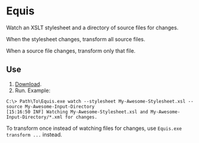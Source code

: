 Equis
=====

Watch an XSLT stylesheet and a directory of source files for changes.

When the stylesheet changes, transform all source files.

When a source file changes, transform only that file.

## Use

1. [Download](https://github.com/eerohele/equis/releases).
2. Run. Example:

```
C:\> Path\To\Equis.exe watch --stylesheet My-Awesome-Stylesheet.xsl --source My-Awesome-Input-Directory
[15:16:50 INF] Watching My-Awesome-Stylesheet.xsl and My-Awesome-Input-Directory/*.xml for changes.
```

To transform once instead of watching files for changes, use
`Equis.exe transform ...` instead.
